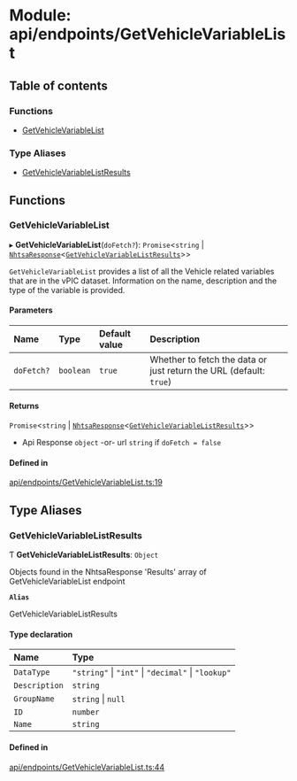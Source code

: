 # Module: api/endpoints/GetVehicleVariableList

## Table of contents

### Functions

- [GetVehicleVariableList](api_endpoints_GetVehicleVariableList.md#getvehiclevariablelist)

### Type Aliases

- [GetVehicleVariableListResults](api_endpoints_GetVehicleVariableList.md#getvehiclevariablelistresults)

## Functions

### GetVehicleVariableList

▸ **GetVehicleVariableList**(`doFetch?`): `Promise`<`string` \| [`NhtsaResponse`](api_types.md#nhtsaresponse)<[`GetVehicleVariableListResults`](api_endpoints_GetVehicleVariableList.md#getvehiclevariablelistresults)\>\>

`GetVehicleVariableList` provides a list of all the Vehicle related variables that are in the
vPIC dataset. Information on the name, description and the type of the variable is provided.

#### Parameters

| Name | Type | Default value | Description |
| :------ | :------ | :------ | :------ |
| `doFetch?` | `boolean` | `true` | Whether to fetch the data or just return the URL (default: `true`) |

#### Returns

`Promise`<`string` \| [`NhtsaResponse`](api_types.md#nhtsaresponse)<[`GetVehicleVariableListResults`](api_endpoints_GetVehicleVariableList.md#getvehiclevariablelistresults)\>\>

- Api Response
`object` -or- url `string` if `doFetch = false`

#### Defined in

[api/endpoints/GetVehicleVariableList.ts:19](https://github.com/ShaggyTech/nhtsa-api-wrapper/blob/a64bd4e/packages/lib/src/api/endpoints/GetVehicleVariableList.ts#L19)

## Type Aliases

### GetVehicleVariableListResults

Ƭ **GetVehicleVariableListResults**: `Object`

Objects found in the NhtsaResponse 'Results' array of GetVehicleVariableList endpoint

**`Alias`**

GetVehicleVariableListResults

#### Type declaration

| Name | Type |
| :------ | :------ |
| `DataType` | ``"string"`` \| ``"int"`` \| ``"decimal"`` \| ``"lookup"`` |
| `Description` | `string` |
| `GroupName` | `string` \| ``null`` |
| `ID` | `number` |
| `Name` | `string` |

#### Defined in

[api/endpoints/GetVehicleVariableList.ts:44](https://github.com/ShaggyTech/nhtsa-api-wrapper/blob/a64bd4e/packages/lib/src/api/endpoints/GetVehicleVariableList.ts#L44)
